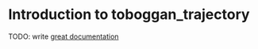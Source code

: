 # Introduction to toboggan_trajectory

TODO: write [great documentation](http://jacobian.org/writing/what-to-write/)
